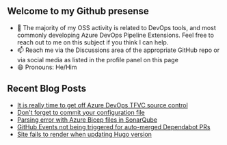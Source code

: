 ## Welcome to my Github presense

- 💬 The majority of my OSS activity is related to DevOps tools, and most commonly developing Azure DevOps Pipeline Extensions. Feel free to reach out to me on this subject if you think I can help.
- 📫 Reach me via the Discussions area of the appropriate GitHub repo or via social media as listed in the profile panel on this page
- 😄 Pronouns: He/Him

## Recent Blog Posts
<!-- BLOG-POST-LIST:START -->
- [It is really time to get off Azure DevOps TFVC source control](https://blogs.blackmarble.co.uk/rfennell/it-is-really-time-to-get-off-tfvc/)
- [Don&#39;t forget to commit your configuration file](https://blogs.blackmarble.co.uk/rfennell/dont-forget-to-commit-your-configuration-file/)
- [Parsing error with Azure Bicep files in SonarQube](https://blogs.blackmarble.co.uk/rfennell/parsing-error-with-azure-bicep-files-insonarqube/)
- [GitHub Events not being triggered for auto-merged Dependabot PRs](https://blogs.blackmarble.co.uk/rfennell/github-events-not-being-triggered-for-auto-merged-dependabot-prs/)
- [Site fails to render when updating Hugo version](https://blogs.blackmarble.co.uk/rfennell/site-fails-to-render-when-updating-hugo-version/)
<!-- BLOG-POST-LIST:END -->


<!--
**rfennell/rfennell** is a ✨ _special_ ✨ repository because its `README.md` (this file) appears on your GitHub profile.

Here are some ideas to get you started:

- 🔭 I’m currently working on ...
- 🌱 I’m currently learning ...
- 👯 I’m looking to collaborate on ...
- 🤔 I’m looking for help with ...
- 💬 Ask me about ...
- 📫 How to reach me: ...
- 😄 Pronouns: ...
- ⚡ Fun fact: ...
-->

